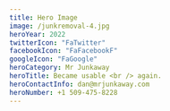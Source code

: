 ```yaml
---
title: Hero Image
image: /junkremoval-4.jpg
heroYear: 2022
twitterIcon: "FaTwitter"
facebookIcon: "FaFacebookF"
googleIcon: "FaGoogle"
heroCategory: Mr Junkaway
heroTitle: Became usable <br /> again.
heroContactInfo: dan@mrjunkaway.com
heroNumber: +1 509-475-8228
---
```

